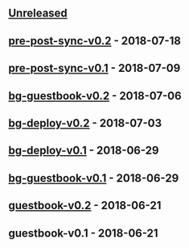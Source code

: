 <a name="unreleased"></a>
## [Unreleased]


<a name="pre-post-sync-v0.2"></a>
## [pre-post-sync-v0.2] - 2018-07-18

<a name="pre-post-sync-v0.1"></a>
## [pre-post-sync-v0.1] - 2018-07-09

<a name="bg-guestbook-v0.2"></a>
## [bg-guestbook-v0.2] - 2018-07-06

<a name="bg-deploy-v0.2"></a>
## [bg-deploy-v0.2] - 2018-07-03

<a name="bg-deploy-v0.1"></a>
## [bg-deploy-v0.1] - 2018-06-29

<a name="bg-guestbook-v0.1"></a>
## [bg-guestbook-v0.1] - 2018-06-29

<a name="guestbook-v0.2"></a>
## [guestbook-v0.2] - 2018-06-21

<a name="guestbook-v0.1"></a>
## guestbook-v0.1 - 2018-06-21

[Unreleased]: https://github.com/kyblik/argocd-example-apps/compare/pre-post-sync-v0.2...HEAD
[pre-post-sync-v0.2]: https://github.com/kyblik/argocd-example-apps/compare/pre-post-sync-v0.1...pre-post-sync-v0.2
[pre-post-sync-v0.1]: https://github.com/kyblik/argocd-example-apps/compare/bg-guestbook-v0.2...pre-post-sync-v0.1
[bg-guestbook-v0.2]: https://github.com/kyblik/argocd-example-apps/compare/bg-deploy-v0.2...bg-guestbook-v0.2
[bg-deploy-v0.2]: https://github.com/kyblik/argocd-example-apps/compare/bg-deploy-v0.1...bg-deploy-v0.2
[bg-deploy-v0.1]: https://github.com/kyblik/argocd-example-apps/compare/bg-guestbook-v0.1...bg-deploy-v0.1
[bg-guestbook-v0.1]: https://github.com/kyblik/argocd-example-apps/compare/guestbook-v0.2...bg-guestbook-v0.1
[guestbook-v0.2]: https://github.com/kyblik/argocd-example-apps/compare/guestbook-v0.1...guestbook-v0.2
